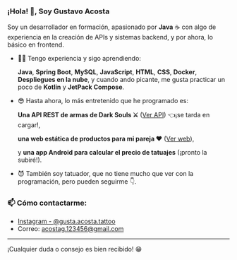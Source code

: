 
### ¡Hola! 👋, Soy Gustavo Acosta

Soy un desarrollador en formación, apasionado por **Java** ☕ con algo de experiencia en la creación de APIs y sistemas backend, y por ahora, lo básico en frontend.

- 👨‍💻 Tengo experiencia y sigo aprendiendo:
  
  **Java**, **Spring Boot**, **MySQL**, **JavaScript**, **HTML**, **CSS**, **Docker**, **Despliegues en la nube**, y cuando ando picante, me gusta practicar un poco de **Kotlin** y **JetPack Compose**.
- 😎 Hasta ahora, lo más entretenido que he programado es:
   
   **Una API REST de armas de Dark Souls ⚔** ([Ver API](https://souls-armory-api.onrender.com)) 👈¡se tarda en cargar!,
   
   **una web estática de productos para mi pareja ❤** ([Ver web](https://catalogo-nitch-arneses.netlify.app/)),
   
   y **una app Android para calcular el precio de tatuajes** (¡pronto la subiré!).
- 😈 También soy tatuador, que no tiene mucho que ver con la programación, pero pueden seguirme 👇.

### 📫 Cómo contactarme:

- [Instagram - @gusta.acosta.tattoo](https://instagram.com/gusta.acosta.tattoo/)
- Correo: acostag.123456@gmail.com

---

¡Cualquier duda o consejo es bien recibido! 😁






<!--
**GustaAltF4/GustaAltF4** is a ✨ _special_ ✨ repository because its `README.md` (this file) appears on your GitHub profile.

Here are some ideas to get you started:

- 🔭 I’m currently working on ...
- 🌱 I’m currently learning ...
- 👯 I’m looking to collaborate on ...
- 🤔 I’m looking for help with ...
- 💬 Ask me about ...
- 📫 How to reach me: ...
- 😄 Pronouns: ...
- ⚡ Fun fact: ...
-->

